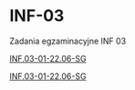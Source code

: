 # INF-03
Zadania egzaminacyjne INF 03

[INF.03-01-22.06-SG](EE.09-03-21.01-SG)

[INF.03-01-22.06-SG](INF.03-01-22.06-SG)
